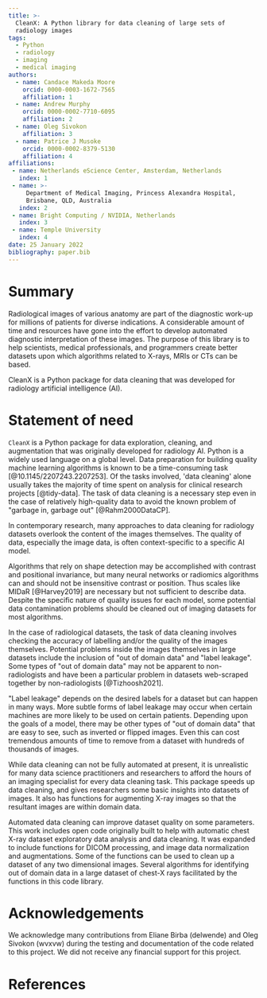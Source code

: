 ```yaml
---
title: >-
  CleanX: A Python library for data cleaning of large sets of
  radiology images
tags:
  - Python
  - radiology
  - imaging
  - medical imaging
authors:
  - name: Candace Makeda Moore
    orcid: 0000-0003-1672-7565
    affiliation: 1
  - name: Andrew Murphy
    orcid: 0000-0002-7710-6095
    affiliation: 2
  - name: Oleg Sivokon
    affiliation: 3
  - name: Patrice J Musoke
    orcid: 0000-0002-8379-5130
    affiliation: 4
affiliations:
 - name: Netherlands eScience Center, Amsterdam, Netherlands
   index: 1
 - name: >-
     Department of Medical Imaging, Princess Alexandra Hospital,
     Brisbane, QLD, Australia
   index: 2
 - name: Bright Computing / NVIDIA, Netherlands
   index: 3
 - name: Temple University
   index: 4
date: 25 January 2022
bibliography: paper.bib
---
```


# Summary


Radiological images of various anatomy are part of the diagnostic
work-up for millions of patients for diverse indications.  A
considerable amount of time and resources have gone into the effort to
develop automated diagnostic interpretation of these images. The
purpose of this library is to help scientists, medical professionals,
and programmers create better datasets upon which algorithms related
to X-rays, MRIs or CTs can be based.

CleanX is a Python package for data cleaning that was developed for
radiology artificial intelligence (AI).


# Statement of need

`CleanX` is a Python package for data exploration, cleaning, and
augmentation that was originally developed for radiology AI. Python is
a widely used language on a global level. Data preparation for
building quality machine learning algorithms is known to be a
time-consuming task [@10.1145/2207243.2207253]. Of the tasks involved,
'data cleaning' alone usually takes the majority of time spent on
analysis for clinical research projects [@tidy-data]. The task of data
cleaning is a necessary step even in the case of relatively
high-quality data to avoid the known problem of "garbage in, garbage
out" [@Rahm2000DataCP].

In contemporary research, many approaches to data cleaning for
radiology datasets overlook the content of the images themselves. The
quality of data, especially the image data, is often context-specific
to a specific AI model.

Algorithms that rely on shape detection may be accomplished with
contrast and positional invariance, but many neural networks or
radiomics algorithms can and should not be insensitive contrast or
position. Thus scales like MIDaR [@Harvey2019] are necessary but not
sufficient to describe data. Despite the specific nature of quality
issues for each model, some potential data contamination problems
should be cleaned out of imaging datasets for most algorithms.

In the case of radiological datasets, the task of data cleaning
involves checking the accuracy of labelling and/or the quality of the
images themselves. Potential problems inside the images themselves in
large datasets include the inclusion of "out of domain data" and
"label leakage". Some types of "out of domain data" may not be
apparent to non-radiologists and have been a particular problem in
datasets web-scraped together by non-radiologists [@Tizhoosh2021].

"Label leakage" depends on the desired labels for a dataset but can
happen in many ways. More subtle forms of label leakage may occur when
certain machines are more likely to be used on certain
patients. Depending upon the goals of a model, there may be other
types of "out of domain data" that are easy to see, such as inverted
or flipped images. Even this can cost tremendous amounts of time to
remove from a dataset with hundreds of thousands of images.

While data cleaning can not be fully automated at present, it is
unrealistic for many data science practitioners and researchers to
afford the hours of an imaging specialist for every data cleaning
task. This package speeds up data cleaning, and gives researchers some
basic insights into datasets of images. It also has functions for
augmenting X-ray images so that the resultant images are within domain
data.

Automated data cleaning can improve dataset quality on some
parameters. This work includes open code originally built to help with
automatic chest X-ray dataset exploratory data analysis and data
cleaning. It was expanded to include functions for DICOM processing,
and image data normalization and augmentations. Some of the functions
can be used to clean up a dataset of any two dimensional
images. Several algorithms for identifying out of domain data in a
large dataset of chest-X rays facilitated by the functions in this
code library.


# Acknowledgements

We acknowledge many contributions from Eliane Birba (delwende) and
Oleg Sivokon (wvxvw) during the testing and documentation of the code
related to this project. We did not receive any financial support for
this project.

# References

